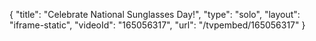 {
    "title": "Celebrate National Sunglasses Day!",
    "type": "solo",
    "layout": "iframe-static",
    "videoId": "165056317",
    "url": "\/tvpembed\/165056317"
}